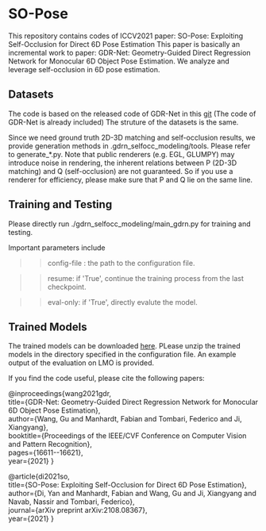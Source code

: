 # SO-Pose
This repository contains codes of ICCV2021 paper: SO-Pose: Exploiting Self-Occlusion for Direct 6D Pose Estimation
This paper is basically an incremental work to paper: GDR-Net: Geometry-Guided Direct Regression Network for Monocular 6D Object Pose Estimation.
We analyze and leverage self-occlusion in 6D pose estimation.

Datasets
----------
The code is based on the released code of GDR-Net in this [git](https://github.com/THU-DA-6D-Pose-Group/GDR-Net.git) (The code of GDR-Net is already included)
The struture of the datasets is the same.

Since we need ground truth 2D-3D matching and self-occlusion results, we provide generation methods in .gdrn_selfocc_modeling/tools.
Please refer to generate_*.py.
Note that public renderers (e.g. EGL, GLUMPY) may introduce noise in rendering, the inherent relations between P (2D-3D matching) and Q (self-occlusion) are not guaranteed. So if you use a renderer for efficiency, please make sure that P and Q lie on the same line.

Training and Testing
----------------
Please directly run ./gdrn_selfocc_modeling/main_gdrn.py for training and testing.

Important parameters include
>> config-file : the path to the configuration file.

>> resume: if 'True', continue the training process from the last checkpoint.

>> eval-only: if 'True', directly evalute the model.

Trained Models
--------------
The trained models can be downloaded [here](https://drive.google.com/file/d/136ExcMykxsVVSzOiGQVYspq1fx9Hjd6R/view?usp=sharing).
PLease unzip the trained models in the directory specified in the configuration file.
An example output of the evaluation on LMO is provided.

If you find the code useful, please cite the following papers:

@inproceedings{wang2021gdr, \
  title={GDR-Net: Geometry-Guided Direct Regression Network for Monocular 6D Object Pose Estimation},\
  author={Wang, Gu and Manhardt, Fabian and Tombari, Federico and Ji, Xiangyang},\
  booktitle={Proceedings of the IEEE/CVF Conference on Computer Vision and Pattern Recognition},\
  pages={16611--16621},\
  year={2021}
}

@article{di2021so,\
  title={SO-Pose: Exploiting Self-Occlusion for Direct 6D Pose Estimation},\
  author={Di, Yan and Manhardt, Fabian and Wang, Gu and Ji, Xiangyang and Navab, Nassir and Tombari, Federico},\
  journal={arXiv preprint arXiv:2108.08367},\
  year={2021}
}


